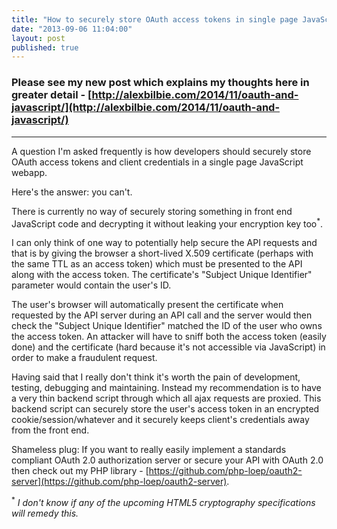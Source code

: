 ```yaml
---
title: "How to securely store OAuth access tokens in single page JavaScript web apps"
date: "2013-09-06 11:04:00"
layout: post
published: true
---
```


### Please see my new post which explains my thoughts here in greater detail - [http://alexbilbie.com/2014/11/oauth-and-javascript/](http://alexbilbie.com/2014/11/oauth-and-javascript/)

---

A question I'm asked frequently is how developers should securely store OAuth access tokens and client credentials in a single page JavaScript webapp.

Here's the answer: you can't.

There is currently no way of securely storing something in front end JavaScript code and decrypting it without leaking your encryption key too<sup>*</sup>.

I can only think of one way to potentially help secure the API requests and that is by giving the browser a short-lived X.509 certificate (perhaps with the same TTL as an access token) which must be presented to the API along with the access token. The certificate's "Subject Unique Identifier" parameter would contain the user's ID.

The user's browser will automatically present the certificate when requested by the API server during an API call and the server would then check the "Subject Unique Identifier" matched the ID of the user who owns the access token. An attacker will have to sniff both the access token (easily done) and the certificate (hard because it's not accessible via JavaScript) in order to make a fraudulent request.

Having said that I really don't think it's worth the pain of development, testing, debugging and maintaining. Instead my recommendation is to have a very thin backend script through which all ajax requests are proxied. This backend script can securely store the user's access token in an encrypted cookie/session/whatever and it securely keeps client's credentials away from the front end.

Shameless plug: If you want to really easily implement a standards compliant OAuth 2.0 authorization server or secure your API with OAuth 2.0 then check out my PHP library - [https://github.com/php-loep/oauth2-server](https://github.com/php-loep/oauth2-server).

<sup>*</sup> _I don't know if any of the upcoming HTML5 cryptography specifications will remedy this._
